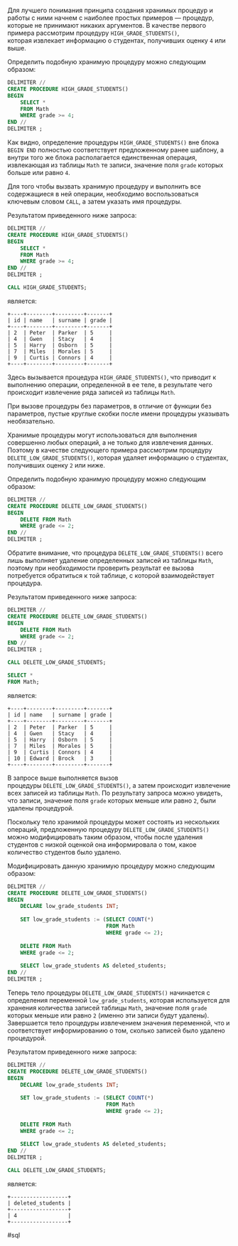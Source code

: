 

Для лучшего понимания принципа создания хранимых процедур и работы с ними начнем с наиболее простых примеров — процедур, которые не принимают никаких аргументов. В качестве первого примера рассмотрим процедуру `HIGH_GRADE_STUDENTS()`, которая извлекает информацию о студентах, получивших оценку `4` или выше.

Определить подобную хранимую процедуру можно следующим образом:

```sql
DELIMITER //
CREATE PROCEDURE HIGH_GRADE_STUDENTS()
BEGIN
    SELECT *
    FROM Math
    WHERE grade >= 4;
END //
DELIMITER ;
```

Как видно, определение процедуры `HIGH_GRADE_STUDENTS()` вне блока `BEGIN END` полностью соответствует предложенному ранее шаблону, а внутри того же блока располагается единственная операция, извлекающая из таблицы `Math` те записи, значение поля `grade` которых больше или равно `4`.

Для того чтобы вызвать хранимую процедуру и выполнить все содержащиеся в ней операции, необходимо воспользоваться ключевым словом `CALL`, а затем указать имя процедуры.

Результатом приведенного ниже запроса:

```sql
DELIMITER //
CREATE PROCEDURE HIGH_GRADE_STUDENTS()
BEGIN
    SELECT *
    FROM Math
    WHERE grade >= 4;
END //
DELIMITER ;

CALL HIGH_GRADE_STUDENTS;
```

является:

```no-highlight
+----+--------+---------+-------+
| id | name   | surname | grade |
+----+--------+---------+-------+
| 2  | Peter  | Parker  | 5     |
| 4  | Gwen   | Stacy   | 4     |
| 5  | Harry  | Osborn  | 5     |
| 7  | Miles  | Morales | 5     |
| 9  | Curtis | Connors | 4     |
+----+--------+---------+-------+
```

Здесь вызывается процедура `HIGH_GRADE_STUDENTS()`, что приводит к выполнению операции, определенной в ее теле, в результате чего происходит извлечение ряда записей из таблицы `Math`. 

При вызове процедуры без параметров, в отличие от функции без параметров, пустые круглые скобки после имени процедуры указывать необязательно.

Хранимые процедуры могут использоваться для выполнения совершенно любых операций, а не только для извлечения данных. Поэтому в качестве следующего примера рассмотрим процедуру `DELETE_LOW_GRADE_STUDENTS()`, которая удаляет информацию о студентах, получивших оценку `2` или ниже.

Определить подобную хранимую процедуру можно следующим образом:

```sql
DELIMITER //
CREATE PROCEDURE DELETE_LOW_GRADE_STUDENTS()
BEGIN
    DELETE FROM Math
    WHERE grade <= 2;
END //
DELIMITER ;
```

Обратите внимание, что процедура `DELETE_LOW_GRADE_STUDENTS()` всего лишь выполняет удаление определенных записей из таблицы `Math`, поэтому при необходимости проверить результат ее вызова потребуется обратиться к той таблице, с которой взаимодействует процедура.

Результатом приведенного ниже запроса:

```sql
DELIMITER //
CREATE PROCEDURE DELETE_LOW_GRADE_STUDENTS()
BEGIN
    DELETE FROM Math
    WHERE grade <= 2;
END //
DELIMITER ;

CALL DELETE_LOW_GRADE_STUDENTS;

SELECT *
FROM Math;
```

является:

```no-highlight
+----+--------+---------+-------+
| id | name   | surname | grade |
+----+--------+---------+-------+
| 2  | Peter  | Parker  | 5     |
| 4  | Gwen   | Stacy   | 4     |
| 5  | Harry  | Osborn  | 5     |
| 7  | Miles  | Morales | 5     |
| 9  | Curtis | Connors | 4     |
| 10 | Edward | Brock   | 3     |
+----+--------+---------+-------+
```

В запросе выше выполняется вызов процедуры `DELETE_LOW_GRADE_STUDENTS()`, а затем происходит извлечение всех записей из таблицы `Math`. По результату запроса можно увидеть, что записи, значение поля `grade` которых меньше или равно `2`, были удалены процедурой.

Поскольку тело хранимой процедуры может состоять из нескольких операций, предложенную процедуру `DELETE_LOW_GRADE_STUDENTS()` можно модифицировать таким образом, чтобы после удаления студентов с низкой оценкой она информировала о том, какое количество студентов было удалено.

Модифицировать данную хранимую процедуру можно следующим образом:

```sql
DELIMITER //
CREATE PROCEDURE DELETE_LOW_GRADE_STUDENTS()
BEGIN
    DECLARE low_grade_students INT;
    
    SET low_grade_students := (SELECT COUNT(*)
                               FROM Math
                               WHERE grade <= 2);
    
    DELETE FROM Math
    WHERE grade <= 2;
        
    SELECT low_grade_students AS deleted_students;
END //
DELIMITER ;
```

Теперь тело процедуры `DELETE_LOW_GRADE_STUDENTS()` начинается с определения переменной `low_grade_students`, которая используется для хранения количества записей таблицы `Math`, значение поля `grade` которых меньше или равно `2` (именно эти записи будут удалены). Завершается тело процедуры извлечением значения переменной, что и соответствует информированию о том, сколько записей было удалено процедурой.

Результатом приведенного ниже запроса:

```sql
DELIMITER //
CREATE PROCEDURE DELETE_LOW_GRADE_STUDENTS()
BEGIN
    DECLARE low_grade_students INT;
    
    SET low_grade_students := (SELECT COUNT(*)
                               FROM Math
                               WHERE grade <= 2);
    
    DELETE FROM Math
    WHERE grade <= 2;
        
    SELECT low_grade_students AS deleted_students;
END //
DELIMITER ;

CALL DELETE_LOW_GRADE_STUDENTS;
```

является:

```no-highlight
+------------------+
| deleted_students |
+------------------+
| 4                |
+------------------+
```

#sql